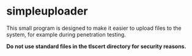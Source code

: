# simpleuploader
This small program is designed to make it easier to upload files to the system, for example during penetration testing. 

**Do not use standard files in the tlscert directory for security reasons.**